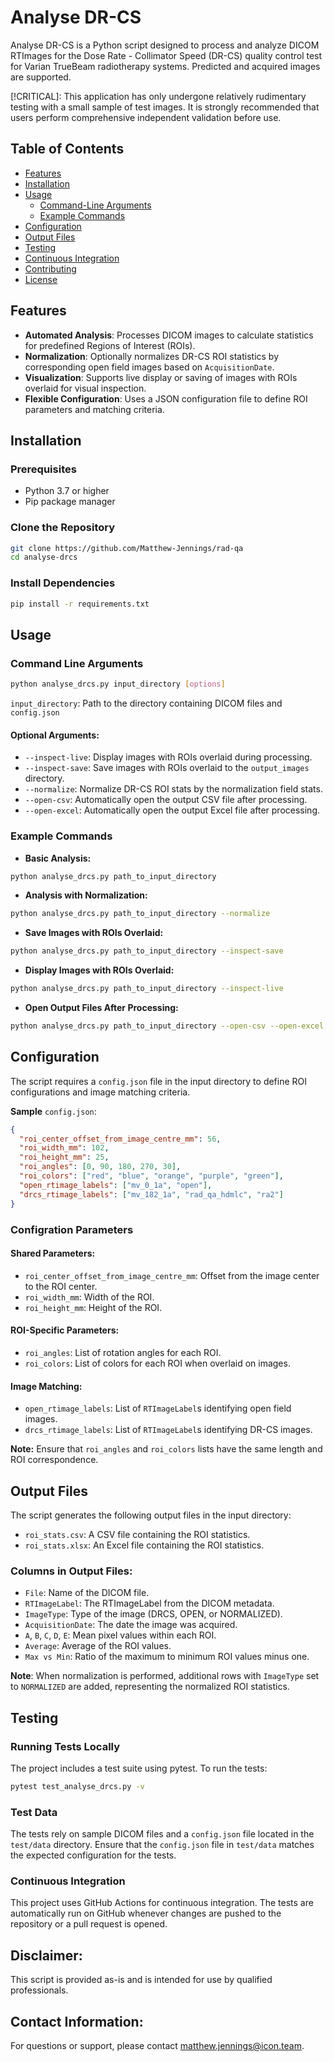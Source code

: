 # Analyse DR-CS

Analyse DR-CS is a Python script designed to process and analyze DICOM RTImages for the Dose Rate - Collimator Speed (DR-CS) quality control test for Varian TrueBeam radiotherapy systems. Predicted and acquired images are supported.

[!CRITICAL]: 
This application has only undergone relatively rudimentary testing with a small sample of test images.
It is strongly recommended that users perform comprehensive independent validation before use. 

## Table of Contents

- [Features](#features)
- [Installation](#installation)
- [Usage](#usage)
  - [Command-Line Arguments](#command-line-arguments)
  - [Example Commands](#example-commands)
- [Configuration](#configuration)
- [Output Files](#output-files)
- [Testing](#testing)
- [Continuous Integration](#continuous-integration)
- [Contributing](#contributing)
- [License](#license)

## Features

- **Automated Analysis**: Processes DICOM images to calculate statistics for predefined Regions of Interest (ROIs).
- **Normalization**: Optionally normalizes DR-CS ROI statistics by corresponding open field images based on `AcquisitionDate`.
- **Visualization**: Supports live display or saving of images with ROIs overlaid for visual inspection.
- **Flexible Configuration**: Uses a JSON configuration file to define ROI parameters and matching criteria.

## Installation

### Prerequisites

- Python 3.7 or higher
- Pip package manager

### Clone the Repository

```bash
git clone https://github.com/Matthew-Jennings/rad-qa
cd analyse-drcs
```

### Install Dependencies

```bash
pip install -r requirements.txt
```

## Usage

### Command Line Arguments

```bash
python analyse_drcs.py input_directory [options]
```

`input_directory`: Path to the directory containing DICOM files and `config.json`

#### Optional Arguments:

- `--inspect-live`: Display images with ROIs overlaid during processing.
- `--inspect-save`: Save images with ROIs overlaid to the `output_images` directory.
- `--normalize`: Normalize DR-CS ROI stats by the normalization field stats.
- `--open-csv`: Automatically open the output CSV file after processing.
- `--open-excel`: Automatically open the output Excel file after processing.


### Example Commands

- **Basic Analysis:**

```bash
python analyse_drcs.py path_to_input_directory
```

- **Analysis with Normalization:**

```bash
python analyse_drcs.py path_to_input_directory --normalize
```

- **Save Images with ROIs Overlaid:**

```bash
python analyse_drcs.py path_to_input_directory --inspect-save
```

- **Display Images with ROIs Overlaid:**

```bash
python analyse_drcs.py path_to_input_directory --inspect-live
```

- **Open Output Files After Processing:**

```bash
python analyse_drcs.py path_to_input_directory --open-csv --open-excel
```

## Configuration

The script requires a `config.json` file in the input directory to define ROI configurations and image matching criteria.

**Sample** `config.json`:

```json
{
  "roi_center_offset_from_image_centre_mm": 56,
  "roi_width_mm": 102,
  "roi_height_mm": 25,
  "roi_angles": [0, 90, 180, 270, 30],
  "roi_colors": ["red", "blue", "orange", "purple", "green"],
  "open_rtimage_labels": ["mv_0_1a", "open"],
  "drcs_rtimage_labels": ["mv_182_1a", "rad_qa_hdmlc", "ra2"]
}
```

### Configration Parameters

#### Shared Parameters:

  - `roi_center_offset_from_image_centre_mm`: Offset from the image center to the ROI center.
  - `roi_width_mm`: Width of the ROI.
  - `roi_height_mm`: Height of the ROI.

#### ROI-Specific Parameters:

- `roi_angles`: List of rotation angles for each ROI.
- `roi_colors`: List of colors for each ROI when overlaid on images.

#### Image Matching:

- `open_rtimage_labels`: List of `RTImageLabel`s identifying open field images.
- `drcs_rtimage_labels`: List of `RTImageLabel`s identifying DR-CS images.

**Note:** Ensure that `roi_angles` and `roi_colors` lists have the same length and ROI correspondence.


## Output Files

The script generates the following output files in the input directory:

- `roi_stats.csv`: A CSV file containing the ROI statistics.
- `roi_stats.xlsx`: An Excel file containing the ROI statistics.

### Columns in Output Files:

- `File`: Name of the DICOM file.
- `RTImageLabel`: The RTImageLabel from the DICOM metadata.
- `ImageType`: Type of the image (DRCS, OPEN, or NORMALIZED).
- `AcquisitionDate`: The date the image was acquired.
- `A`, `B`, `C`, `D`, `E`: Mean pixel values within each ROI.
- `Average`: Average of the ROI values.
- `Max vs Min`: Ratio of the maximum to minimum ROI values minus one.

**Note**: When normalization is performed, additional rows with `ImageType` set to `NORMALIZED` are added, representing the normalized ROI statistics.


## Testing

### Running Tests Locally

The project includes a test suite using pytest. To run the tests:

```bash
pytest test_analyse_drcs.py -v
```

### Test Data

The tests rely on sample DICOM files and a `config.json` file located in the `test/data` directory.
Ensure that the `config.json` file in `test/data` matches the expected configuration for the tests.

### Continuous Integration

This project uses GitHub Actions for continuous integration. The tests are automatically run on GitHub whenever changes are pushed to the repository or a pull request is opened.

## Disclaimer:

This script is provided as-is and is intended for use by qualified professionals.

## Contact Information:

For questions or support, please contact matthew.jennings@icon.team.
